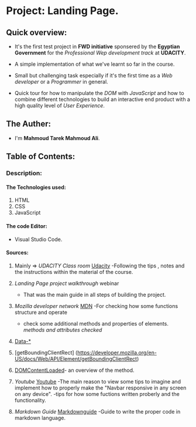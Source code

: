 # Project: Landing Page.

## Quick overview:

- It's the first test project in **FWD initiative** sponsered by the **Egyptian Government** for the *Professional Wep development track* at **UDACITY**.

- A simple implementation of what we've learnt so far in the course.

- Small but challenging task especially if it's the first time as a *Web developer* or a *Programmer* in general.

- Quick tour for how to manipulate the *DOM* with *JavaScript* and how to combine different technologies to build an interactive end product with a high quality level of *User Experience*.


## The Auther:

- I'm **Mahmoud Tarek Mahmoud Ali**.


## Table of Contents:

### Description:
#### The Technologies used:
1. HTML
2. CSS
3. JavaScript

#### The code Editor:
- Visual Studio Code.

#### Sources:
1. Mainly => *UDACITY Class room*
    [Udacity](https://classroom.udacity.com/me)
    -Following the tips , notes and the instructions within the material of the course.

2. *Landing Page project walkthrough* webinar
    - That was the main guide in all steps of building the project.

3. *Mozilla developer network* 
    [MDN](https://developer.mozilla.org/en-US/)
    -For checking how some functions structure and operate
    - check some additional methods and properties of elements.
 *methods and attributes checked*
 1. [Data-*](https://developer.mozilla.org/en-US/docs/Web/HTML/Global_attributes/data-*)
 2. [getBoundingClientRect] (https://developer.mozilla.org/en-US/docs/Web/API/Element/getBoundingClientRect)
 3. [DOMContentLoaded](https://developer.mozilla.org/en-US/docs/Web/API/Document/DOMContentLoaded_event)- an overview of the method.

4. *Youtube* 
    [Youtube](https://www.youtube.com/)
    -The main reason to view some tips to imagine and implement how to properly make the "Navbar responsive in any screen on any device".
    -tips for how some fuctions written proberly and the functionality.

5. *Markdown Guide*
    [Markdownguide](https://www.markdownguide.org/cheat-sheet/)
    -Guide to write the proper code in markdown language. 
